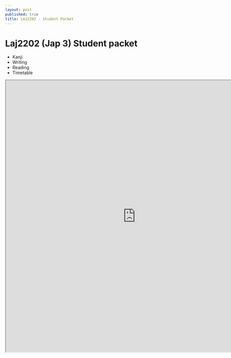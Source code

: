 ```yaml
---
layout: post
published: true
title: LAJ2202 - Student Packet
---
```

# Laj2202 (Jap 3) Student packet
- Kanji
- Writing
- Reading
- Timetable

<iframe src="https://drive.google.com/file/d/1CEFgOjyn0SQboGdIwzsKvY8pwJcJH0h0/preview?resourcekey=null" width="840" height="880"></iframe>
